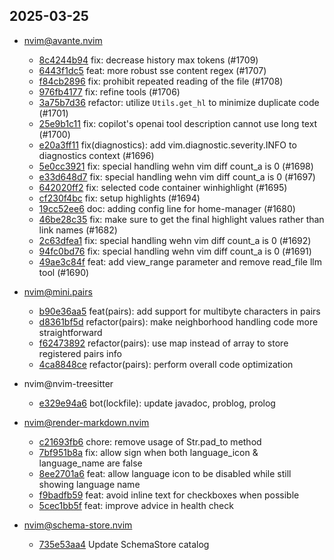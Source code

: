 ## 2025-03-25

* nvim@avante.nvim
  - [8c4244b94](https://github.com/yetone/avante.nvim/commit/8c4244b940e89dc42acc7b3b6b801f1767cf6665) fix: decrease history max tokens (#1709)
  - [6443f1dc5](https://github.com/yetone/avante.nvim/commit/6443f1dc5e8eda21ae9f1fa20978cbf987be1d75) feat: more robust sse content regex (#1707)
  - [f84cb2896](https://github.com/yetone/avante.nvim/commit/f84cb2896df4850550a336018d62dc6520eb85e8) fix: prohibit repeated reading of the file (#1708)
  - [976fb4177](https://github.com/yetone/avante.nvim/commit/976fb4177cacf96f5b751ac4ea46aafcdea07551) fix: refine tools (#1706)
  - [3a75b7d36](https://github.com/yetone/avante.nvim/commit/3a75b7d36f9f2b3e0a4b72bd25c861f08b7d3287) refactor: utilize `Utils.get_hl` to minimize duplicate code (#1701)
  - [25e9b1c11](https://github.com/yetone/avante.nvim/commit/25e9b1c1114a3b25940051c276747a53cf84d3d5) fix: copilot's openai tool description cannot use long text (#1700)
  - [e20a3ff11](https://github.com/yetone/avante.nvim/commit/e20a3ff1116189576780eba20294c0fb57700358) fix(diagnostics): add vim.diagnostic.severity.INFO to diagnostics context (#1696)
  - [5e0cc3921](https://github.com/yetone/avante.nvim/commit/5e0cc3921031b25e5ba724b6496458eebf425aa7) fix: special handling wehn vim diff count_a is 0 (#1698)
  - [e33d648d7](https://github.com/yetone/avante.nvim/commit/e33d648d71c140105026a6ad22a3bfc4eb371ece) fix: special handling wehn vim diff count_a is 0 (#1697)
  - [642020ff2](https://github.com/yetone/avante.nvim/commit/642020ff2d8745d31d6a24a27d14cf886f2199c3) fix: selected code container winhighlight (#1695)
  - [cf230f4bc](https://github.com/yetone/avante.nvim/commit/cf230f4bc8c768b12ac04045cad1479cbdb31990) fix: setup highlights (#1694)
  - [19cc52ee6](https://github.com/yetone/avante.nvim/commit/19cc52ee6b8a760349dd9140b7a68cd7a8153391) doc: adding config line for home-manager (#1680)
  - [46be28c35](https://github.com/yetone/avante.nvim/commit/46be28c357c8db8ade633f0c5675c491184ba6ed) fix: make sure to get the final highlight values rather than link names (#1682)
  - [2c63dfea1](https://github.com/yetone/avante.nvim/commit/2c63dfea16c179f914657208f303a4616b3f65a5) fix: special handling wehn vim diff count_a is 0 (#1692)
  - [94fc0bd76](https://github.com/yetone/avante.nvim/commit/94fc0bd76cc7cae02e389d747b336ce26508c3d3) fix: special handling wehn vim diff count_a is 0 (#1691)
  - [49ae3c84f](https://github.com/yetone/avante.nvim/commit/49ae3c84fda365b50bc6389c40ce53b2bc783258) feat: add view_range parameter and remove read_file llm tool (#1690)

* nvim@mini.pairs
  - [b90e36aa5](https://github.com/echasnovski/mini.pairs/commit/b90e36aa5ca5e0d825e77ad67aac22214a4d9096) feat(pairs): add support for multibyte characters in pairs
  - [d8361bf5d](https://github.com/echasnovski/mini.pairs/commit/d8361bf5d5c43830396382175ec4cd3c1027c716) refactor(pairs): make neighborhood handling code more straightforward
  - [f62473892](https://github.com/echasnovski/mini.pairs/commit/f624738924cdc9d161629cfa26f6722226b87787) refactor(pairs): use map instead of array to store registered pairs info
  - [4ca8848ce](https://github.com/echasnovski/mini.pairs/commit/4ca8848ced56f54f2376a2daa0788995f16c65ea) refactor(pairs): perform overall code optimization

* nvim@nvim-treesitter
  - [e329e94a6](https://github.com/nvim-treesitter/nvim-treesitter/commit/e329e94a6a0a5ccf6ec8bfec1d10faf5eaae665f) bot(lockfile): update javadoc, problog, prolog

* nvim@render-markdown.nvim
  - [c21693fb6](https://github.com/MeanderingProgrammer/render-markdown.nvim/commit/c21693fb68ebc5bcba9d73d9f81146007d025586) chore: remove usage of Str.pad_to method
  - [7bf951b8a](https://github.com/MeanderingProgrammer/render-markdown.nvim/commit/7bf951b8ad93d47b90be290be6fc60da5788ddaa) fix: allow sign when both language_icon & language_name are false
  - [8ee2701a6](https://github.com/MeanderingProgrammer/render-markdown.nvim/commit/8ee2701a6c4cdaef7ea0b27c13c26971ae3c9761) feat: allow language icon to be disabled while still showing language name
  - [f9badfb59](https://github.com/MeanderingProgrammer/render-markdown.nvim/commit/f9badfb5907a16c8e0d5f3c157d63bcea2aa555e) feat: avoid inline text for checkboxes when possible
  - [5cec1bb5f](https://github.com/MeanderingProgrammer/render-markdown.nvim/commit/5cec1bb5fb11079a88fd5b3abd9c94867aec5945) feat: improve advice in health check

* nvim@schema-store.nvim
  - [735e53aa4](https://github.com/b0o/SchemaStore.nvim/commit/735e53aa42423239e1f862e3356bdda56a2ba30e) Update SchemaStore catalog